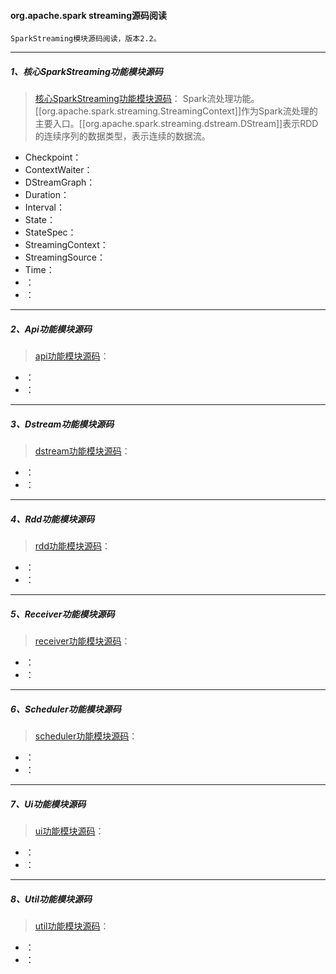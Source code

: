 #### org.apache.spark streaming源码阅读
    SparkStreaming模块源码阅读，版本2.2。

-----
##### 1、核心SparkStreaming功能模块源码
> [核心SparkStreaming功能模块源码](src/main/scala/org/apache/spark)： Spark流处理功能。[[org.apache.spark.streaming.StreamingContext]]作为Spark流处理的主要入口。[[org.apache.spark.streaming.dstream.DStream]]表示RDD的连续序列的数据类型，表示连续的数据流。
* Checkpoint：
* ContextWaiter：
* DStreamGraph：
* Duration：
* Interval：
* State：
* StateSpec：
* StreamingContext：
* StreamingSource：
* Time：
* ：
* ：

-----
##### 2、Api功能模块源码
> [api功能模块源码](src/main/scala/org/apache/spark/streaming/api)：
* ：
* ：

-----
##### 3、Dstream功能模块源码
> [dstream功能模块源码](src/main/scala/org/apache/spark/streaming/dstream)：
* ：
* ：

-----
##### 4、Rdd功能模块源码
> [rdd功能模块源码](src/main/scala/org/apache/spark/streaming/rdd)：
* ：
* ：

-----
##### 5、Receiver功能模块源码
> [receiver功能模块源码](src/main/scala/org/apache/spark/streaming/receiver)：
* ：
* ：

-----
##### 6、Scheduler功能模块源码
> [scheduler功能模块源码](src/main/scala/org/apache/spark/streaming/scheduler)：
* ：
* ：

-----
##### 7、Ui功能模块源码
> [ui功能模块源码](src/main/scala/org/apache/spark/streaming/ui)：
* ：
* ：

-----
##### 8、Util功能模块源码
> [util功能模块源码](src/main/scala/org/apache/spark/streaming/util)：
* ：
* ：

